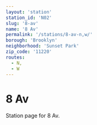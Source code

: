 ```yaml
---
layout: 'station'
station_id: 'N02'
slug: '8-av'
name: '8 Av'
permalink: '/stations/8-av-n,w/'
borough: 'Brooklyn'
neighborhood: 'Sunset Park'
zip_code: '11220'
routes:
  - N,
  - W
---
```

# 8 Av

Station page for 8 Av.
